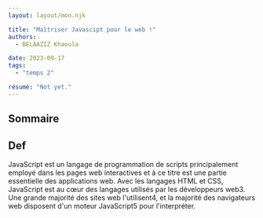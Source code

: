 ```yaml
---
layout: layout/mon.njk

title: "Maîtriser Javascipt pour le web !"
authors:
  - BELAAZIZ Khaoula

date: 2023-09-17
tags: 
  - "temps 2"

résumé: "Not yet."
---
```

## Sommaire

## Def
JavaScript est un langage de programmation de scripts principalement employé dans les pages web interactives et à ce titre est une partie essentielle des applications web. Avec les langages HTML et CSS, JavaScript est au cœur des langages utilisés par les développeurs web3. Une grande majorité des sites web l'utilisent4, et la majorité des navigateurs web disposent d'un moteur JavaScript5 pour l'interpréter.
